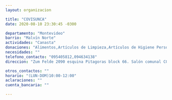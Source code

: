 ```yaml
---
layout: organizacion

title: "COVISUNCA"
date: 2020-08-10 23:30:45 -0300

departamento: "Montevideo"
barrio: "Malvín Norte"
actividades: "Canasta"
donaciones: "Alimentos,Artículos de Limpieza,Artículos de Higiene Personal"
necesidades: ""
telefono_contacto: "095405812,094634138"
direccion: "Zum Felde 2090 esquina Pitagoras block 66. Salón comunal COVISUNCA."

otros_contactos: ""
horario: "(LUN-DOM)10:00-12:00"
aclaraciones: ""
cuenta_bancaria: ""

---
```

